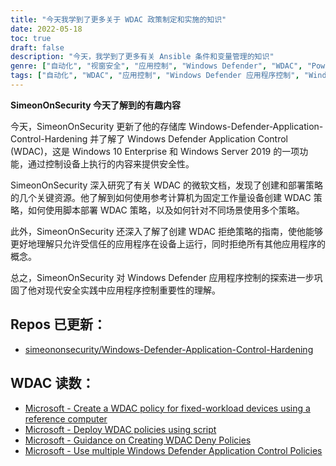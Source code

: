 ```yaml
---
title: "今天我学到了更多关于 WDAC 政策制定和实施的知识"
date: 2022-05-18
toc: true
draft: false
description: "今天，我学到了更多有关 Ansible 条件和变量管理的知识"
genre: ["自动化", "视窗安全", "应用控制", "Windows Defender", "WDAC", "Powershell", "威胁防护", "Windows Server 2019", "企业安全", "政策管理", "安全最佳做法"]
tags: ["自动化", "WDAC", "应用控制", "Windows Defender 应用程序控制", "Windows Defender", "Powershell", "微软文档", "制定 WDAC 政策", "政策部署", "基于脚本的部署", "多项 WDAC 政策", "定负荷装置", "可信应用", "拒绝政策", "安全措施", "政策管理", "企业安全", "威胁防护", "Windows 服务器", "视窗安全", "应用程序白名单"]
---
```


**SimeonOnSecurity 今天了解到的有趣内容**

今天，SimeonOnSecurity 更新了他的存储库 Windows-Defender-Application-Control-Hardening 并了解了 Windows Defender Application Control (WDAC)，这是 Windows 10 Enterprise 和 Windows Server 2019 的一项功能，通过控制设备上执行的内容来提供安全性。

SimeonOnSecurity 深入研究了有关 WDAC 的微软文档，发现了创建和部署策略的几个关键资源。他了解到如何使用参考计算机为固定工作量设备创建 WDAC 策略，如何使用脚本部署 WDAC 策略，以及如何针对不同场景使用多个策略。

此外，SimeonOnSecurity 还深入了解了创建 WDAC 拒绝策略的指南，使他能够更好地理解只允许受信任的应用程序在设备上运行，同时拒绝所有其他应用程序的概念。

总之，SimeonOnSecurity 对 Windows Defender 应用程序控制的探索进一步巩固了他对现代安全实践中应用程序控制重要性的理解。

## Repos 已更新：
- [simeononsecurity/Windows-Defender-Application-Control-Hardening](https://github.com/simeononsecurity/Windows-Defender-Application-Control-Hardening)

## WDAC 读数：
- [Microsoft - Create a WDAC policy for fixed-workload devices using a reference computer](https://docs.microsoft.com/en-us/windows/security/threat-protection/windows-defender-application-control/create-initial-default-policy)
- [Microsoft - Deploy WDAC policies using script](https://docs.microsoft.com/en-us/windows/security/threat-protection/windows-defender-application-control/deployment/deploy-wdac-policies-with-script)
- [Microsoft - Guidance on Creating WDAC Deny Policies](https://docs.microsoft.com/en-us/windows/security/threat-protection/windows-defender-application-control/create-wdac-deny-policy)
- [Microsoft - Use multiple Windows Defender Application Control Policies](https://docs.microsoft.com/en-us/windows/security/threat-protection/windows-defender-application-control/deploy-multiple-windows-defender-application-control-policies)
